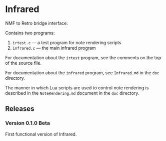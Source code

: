 # Infrared

NMF to Retro bridge interface.

Contains two programs:

1. `irtest.c` &mdash; a test program for note rendering scripts
2. `infrared.c` &mdash; the main infrared program

For documentation about the `irtest` program, see the comments on the top of the source file.

For documentation about the `infrared` program, see `Infrared.md` in the `doc` directory.

The manner in which Lua scripts are used to control note rendering is described in the `NoteRendering.md` document in the `doc` directory.

## Releases

### Version 0.1.0 Beta

First functional version of Infrared.
